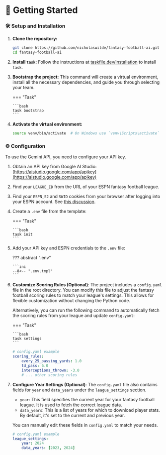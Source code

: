 # :rocket: Getting Started

### :hammer_and_wrench: Setup and Installation

1.  **Clone the repository:**
    ```bash
    git clone https://github.com/nicholaswilde/fantasy-football-ai.git
    cd fantasy-football-ai
    ```

2.  **Install `task`:**
    Follow the instructions at [taskfile.dev/installation](https://taskfile.dev/installation) to install `task`.

3.  **Bootstrap the project:**
    This command will create a virtual environment, install all the necessary dependencies, and guide you through selecting your team.

    === "Task"
    
        ```bash
        task bootstrap
        ```

5.  **Activate the virtual environment:**
    ```bash
    source venv/bin/activate  # On Windows use `venv\Scripts\activate`
    ```

### :gear: Configuration

To use the Gemini API, you need to configure your API key.

1.  Obtain an API key from Google AI Studio: [https://aistudio.google.com/app/apikey](https://aistudio.google.com/app/apikey)

2. Find your `LEAGUE_ID` from the URL of your ESPN fantasy football league.

3. Find your `ESPN_S2` and `SWID` cookies from your browser after logging into your ESPN account. See [this discussion](https://github.com/cwendt94/espn-api/discussions/150).

4.  Create a `.env` file from the template:

    === "Task"
    
        ```bash
        task init
        ```

6.  Add your API key and ESPN credentials to the `.env` file:

    ??? abstract ".env"

        ```ini
        --8<-- ".env.tmpl"
        ```

7.  **Customize Scoring Rules (Optional)**:
    The project includes a `config.yaml` file in the root directory. You can modify this file to adjust the fantasy football scoring rules to match your league's settings. This allows for flexible customization without changing the Python code.

    Alternatively, you can run the following command to automatically fetch the scoring rules from your league and update `config.yaml`:

    === "Task"
    
        ```bash
        task settings
        ```

    ```yaml
    # config.yaml example
    scoring_rules:
        every_25_passing_yards: 1.0
        td_pass: 6.0
        interceptions_thrown: -3.0
        # ... other scoring rules
    ```

9.  **Configure Year Settings (Optional)**:
    The `config.yaml` file also contains fields for `year` and `data_years` under the `league_settings` section.

    *   `year`: This field specifies the current year for your fantasy football league. It is used to fetch the correct league data.
    *   `data_years`: This is a list of years for which to download player stats. By default, it's set to the current and previous year.

    You can manually edit these fields in `config.yaml` to match your needs.

    ```yaml
    # config.yaml example
    league_settings:
        year: 2024
        data_years: [2023, 2024]
    ```
